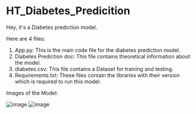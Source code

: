 # HT_Diabetes_Predicition

Hey, it's a Diabetes prediction model.

Here are 4 files:

1. App.py: This is the main code file for the diabetes prediction model.
2. Diabetes Prediction doc: This file contains theoretical information about the model.
3. diabetes.csv: This file contains a Dataset for training and testing.
4. Requirements.txt: These files contain the libraries with their version which is required to run this model.


Images of the Model:

![image](https://github.com/Hitanshi358/HT_Diabetes_Predicition/assets/156999133/bc8327b7-4c3a-4deb-8ae0-82f46291b3dd)
![image](https://github.com/Hitanshi358/HT_Diabetes_Predicition/assets/156999133/009a90c1-83eb-422e-8834-9f2fbd4c9ede)



